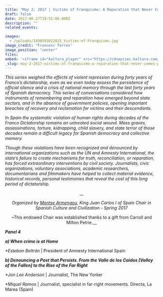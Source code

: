 ```yaml
---
title: "May 2, 2017 | Victims of Franquismo: A Reparation that Never Comes - PANEL 4"
draft: false
date: 2017-06-27T19:51:00.000Z
description: ""
related_events:

images:
  - /uploads/1498593022825_Victims-of-Franquismo.jpg
image_credit: "Francesc Torres"
image_position: "center"
files:
embed: '<iframe id="kaltura_player" src="https://cdnapisec.kaltura.com/p/1674401/sp/167440100/embedIframeJs/uiconf_id/23435151/partner_id/1674401?iframeembed=true&amp;playerId=kaltura_player&amp;entry_id=1_vowcqtt5&amp;flashvars[akamaiHD.loadingPolicy]=preInitialize&amp;flashvars[akamaiHD.asyncInit]=true&amp;flashvars[twoPhaseManifest]=true&amp;flashvars[streamerType]=hdnetworkmanifest&amp;flashvars[localizationCode]=en&amp;flashvars[leadWithHTML5]=true&amp;flashvars[sideBarContainer.plugin]=true&amp;flashvars[sideBarContainer.position]=left&amp;flashvars[sideBarContainer.clickToClose]=true&amp;flashvars[chapters.plugin]=true&amp;flashvars[chapters.layout]=vertical&amp;flashvars[chapters.thumbnailRotator]=false&amp;flashvars[streamSelector.plugin]=true&amp;flashvars[EmbedPlayer.SpinnerTarget]=videoHolder&amp;flashvars[dualScreen.plugin]=true&amp;flashvars[LeadWithHLSOnFlash]=true&amp;&amp;wid=1_6ub3n1n5" width="400" height="300" allowfullscreen="" webkitallowfullscreen="" mozallowfullscreen="" frameborder="0" title="Kaltura Player"></iframe> '
_slug: may-2-2017-victims-of-franquismo-a-reparation-that-never-comes-panel-4
---
```


_This series weighed the effects of violent repression during forty years of Franco’s dictatorship, even as we even today assess the persistence of official silence and a crisis of national memory through the last forty years of Spanish democracy. This series of conversations considered how instruments of remembering and reparation have emerged beyond state sectors, and in the absence <a></a>of government policies, opening important breaches of recovery and reclamation for victims and their descendants._

_In Spain the systematic violation of human rights during decades of the Franco Dictatorship remains an untreated social wound. Mass graves, assassinations, torture, kidnapping, child slavery, and state terror of those decades remain a difficult legacy for Spanish democracy and collective memory._

_Though these violations have been recognized and denounced by international organizations such as the UN and Amnesty International, the state’s failure to create mechanisms for truth, reconciliation, or reparation, has forced extraordinary interventions by civil society. Journalists, civic organizations, voluntary associations, academic researchers, documentarians and filmmakers have helped to collect material evidence, historical records, personal testimonies that reveal the cost of this long period of dictatorship._

<center>__

_Organized by [Montse Armengou](http://www.kjcc.org/in-residence/montserrat-armengou/), King Juan Carlos I of Spain Chair in Spanish Culture and Civilization - Spring 2017_

~This endowed Chair was established thanks to a gift from Carroll and Milton Petrie.__</center>

**_Panel 4_**

**_a) When crime is at Home_**

_*Esteban Beltrán_ | President of Amnesty International Spain

_**b) Denouncing a Past that Persists. From the Valle de los Caídos [Valley of the Fallen] to the Rise of the Far Right**_

_*Jon Lee Anderson_ | Journalist, The New Yorker

_*Miquel Ramos_ | Journalist, specialist in far-right movements. Directa, La Marea (Spain)

